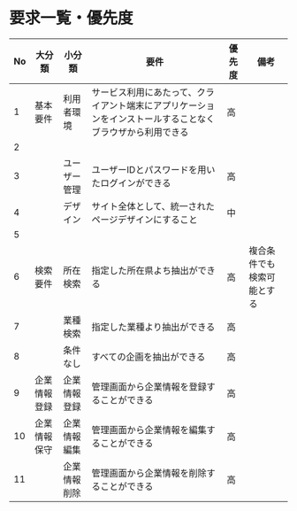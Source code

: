 # 要求一覧・優先度

|No|大分類|小分類|要件|優先度|備考|
|--|------|------|---|------|----|
|1 |基本要件|利用者環境|サービス利用にあたって、クライアント端末にアプリケーションをインストールすることなくブラウザから利用できる|高||
|2 |      |      |    |     |    |
|3 ||ユーザー管理|ユーザーIDとパスワードを用いたログインができる|高||
|4||デザイン|サイト全体として、統一されたページデザインにすること|中||
|5 |      |      |    |      |    |
|6 |検索要件|所在検索|指定した所在県よち抽出ができる|高|複合条件でも検索可能とする|
|7 ||業種検索|指定した業種より抽出ができる|高||
|8 ||条件なし|すべての企画を抽出ができる|高||
|9 |企業情報登録|企業情報登録|管理画面から企業情報を登録することができる|高||
|10|企業情報保守|企業情報編集|管理画面から企業情報を編集することができる|高||
|11||企業情報削除|管理画面から企業情報を削除することができる|高||
